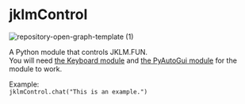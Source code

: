 # jklmControl
![repository-open-graph-template (1)](https://user-images.githubusercontent.com/87028703/172899913-2e51720b-cc6f-4bbb-9d81-6575fceb0a41.png)

 A Python module that controls JKLM.FUN.  
 You will need [the Keyboard module](https://pypi.org/project/keyboard/) and [the PyAutoGui module](https://pypi.org/project/PyAutoGUI/) for the module to work.  
 
 Example:  
 `jklmControl.chat("This is an example.")`

